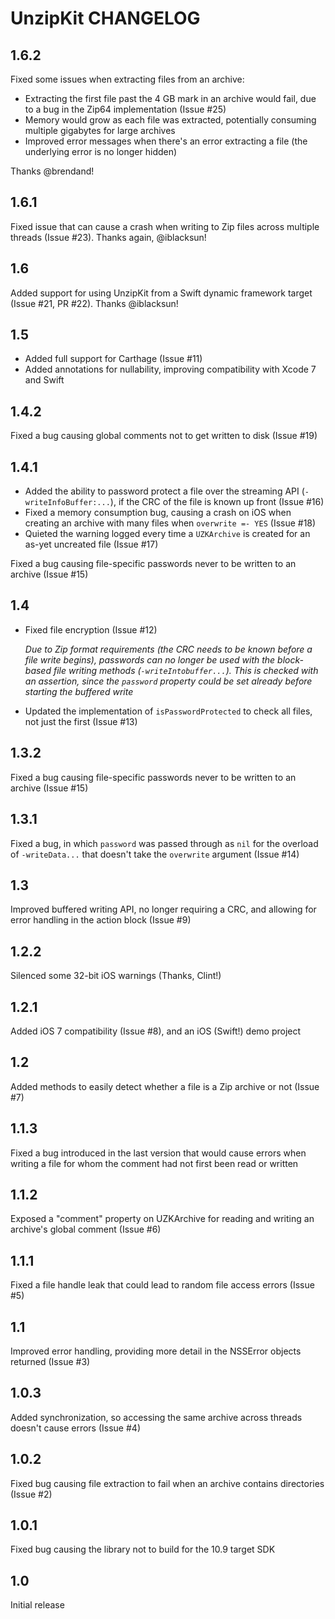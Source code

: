 # UnzipKit CHANGELOG

## 1.6.2

Fixed some issues when extracting files from an archive:

* Extracting the first file past the 4 GB mark in an archive would fail, due to a bug in the Zip64 implementation (Issue #25)
* Memory would grow as each file was extracted, potentially consuming multiple gigabytes for large archives
* Improved error messages when there's an error extracting a file (the underlying error is no longer hidden)

Thanks @brendand!

## 1.6.1

Fixed issue that can cause a crash when writing to Zip files across multiple threads (Issue #23). Thanks again, @iblacksun!

## 1.6

Added support for using UnzipKit from a Swift dynamic framework target (Issue #21, PR #22). Thanks @iblacksun!

## 1.5

* Added full support for Carthage (Issue #11)
* Added annotations for nullability, improving compatibility with Xcode 7 and Swift

## 1.4.2

Fixed a bug causing global comments not to get written to disk (Issue #19)

## 1.4.1

* Added the ability to password protect a file over the streaming API (`-writeInfoBuffer:...`), if the CRC of the file is known up front (Issue #16)
* Fixed a memory consumption bug, causing a crash on iOS when creating an archive with many files when `overwrite =- YES` (Issue #18)
* Quieted the warning logged every time a `UZKArchive` is created for an as-yet uncreated file (Issue #17)

Fixed a bug causing file-specific passwords never to be written to an archive (Issue #15)

## 1.4

* Fixed file encryption (Issue #12)

    _Due to Zip format requirements (the CRC needs to be known before a file write begins), passwords can no longer be used with the block-based file writing methods (`-writeIntobuffer...`). This is checked with an assertion, since the `password` property could be set already before starting the buffered write_

* Updated the implementation of `isPasswordProtected` to check all files, not just the first (Issue #13)

## 1.3.2

Fixed a bug causing file-specific passwords never to be written to an archive (Issue #15)

## 1.3.1

Fixed a bug, in which `password` was passed through as `nil` for the overload of `-writeData...` that doesn't take the `overwrite` argument (Issue #14)

## 1.3

Improved buffered writing API, no longer requiring a CRC, and allowing for error handling in the action block (Issue #9)

## 1.2.2

Silenced some 32-bit iOS warnings (Thanks, Clint!)

## 1.2.1

Added iOS 7 compatibility (Issue #8), and an iOS (Swift!) demo project

## 1.2

Added methods to easily detect whether a file is a Zip archive or not (Issue #7)

## 1.1.3

Fixed a bug introduced in the last version that would cause errors when writing a file for whom the comment had not first been read or written

## 1.1.2

Exposed a "comment" property on UZKArchive for reading and writing an archive's global comment (Issue #6)

## 1.1.1

Fixed a file handle leak that could lead to random file access errors (Issue #5)

## 1.1

Improved error handling, providing more detail in the NSSError objects returned (Issue #3)

## 1.0.3

Added synchronization, so accessing the same archive across threads doesn't cause errors (Issue #4)

## 1.0.2

Fixed bug causing file extraction to fail when an archive contains directories (Issue #2)

## 1.0.1

Fixed bug causing the library not to build for the 10.9 target SDK

## 1.0

Initial release